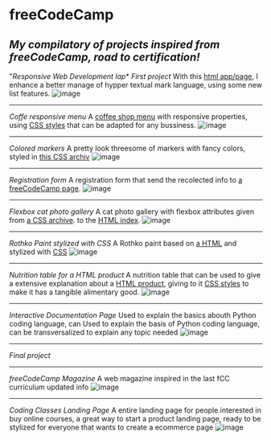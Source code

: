 # freeCodeCamp
*My compilatory of projects inspired from freeCodeCamp, road to certification!*
-------------------------------------------------------------------------------
"_Responsive Web Development lap_*
_First project_
With this [html app/page](https://github.com/DNosheZ/freeCodeCamp/blob/main/CatPhotoApp.html), I enhance a better manage of hypper textual mark language, using some new list features.
![image](https://github.com/DNosheZ/freeCodeCamp/assets/129427891/6f64ce96-a98a-4ee8-b30a-433f69dcc795)


*******************************************************************************
_Coffe responsive menu_
A [coffee shop menu](https://github.com/DNosheZ/freeCodeCamp/blob/main/coffeeShop.html) with responsive properties, using [CSS styles](https://github.com/DNosheZ/freeCodeCamp/blob/main/coffeeStyles.css) that can be adapted for any bussiness.
![image](https://github.com/DNosheZ/freeCodeCamp/assets/129427891/86c5bc4b-eb27-4c4d-a4e4-3b05e9385d96)


*******************************************************************************
_Colored markers_
A pretty look threesome of markers with fancy colors, styled in [this CSS archiv](https://github.com/DNosheZ/freeCodeCamp/blob/main/StylesforColorMarkers.css)
![image](https://github.com/DNosheZ/freeCodeCamp/assets/129427891/1a7ffba7-a78d-431b-9f16-509fc94417e4)


*******************************************************************************
_Registration form_
A registration form that send the recolected info to [a freeCodeCamp page](https://register-demo.freecodecamp.org).
![image](https://github.com/DNosheZ/freeCodeCamp/assets/129427891/1a92420b-d9f9-4a66-b8b0-5d8e9500318b)


*******************************************************************************
_Flexbox cat photo gallery_
A cat photo gallery with flexbox attributes given from [a CSS archive](https://github.com/DNosheZ/freeCodeCamp/blob/main/catPhotoFlexboxStyles.css). to 
the [HTML index](https://github.com/DNosheZ/freeCodeCamp/blob/main/catPhotoFlexboxIndex.html).
![image](https://github.com/DNosheZ/freeCodeCamp/assets/129427891/f92dc3b6-26be-4a73-beec-3627ff23e7cf)


*******************************************************************************
_Rothko Paint stylized with CSS_
A Rothko paint based on [a HTML](https://github.com/DNosheZ/freeCodeCamp/blob/main/RothkoPaintIndex.html) and stylized with [CSS](https://github.com/DNosheZ/freeCodeCamp/blob/main/RothkoPaintStyles.css)
![image](https://github.com/DNosheZ/freeCodeCamp/assets/129427891/e9d42abd-ee12-4b6d-b18a-cb76e154fbdd)


*******************************************************************************
_Nutrition table for a HTML product_
A nutrition table that can be used to give a extensive explanation about a [HTML product](https://github.com/DNosheZ/freeCodeCamp/blob/main/NutritionFactsIndex.html), giving to it [CSS styles](https://github.com/DNosheZ/freeCodeCamp/blob/main/NutritionFactsStyles.css) to make it has a tangible alimentary good.
![image](https://github.com/DNosheZ/freeCodeCamp/assets/129427891/781ba20f-f5b0-4b8e-bfa6-fc958b63feac)


*******************************************************************************
_Interactive Documentation Page_
Used to explain the basics abouth Python coding language, can 
Used to explain the basis of Python coding language, can be transversalized to explain any topic needed
![image](https://github.com/DNosheZ/ResponsiveWebDesign/assets/129427891/077f67ef-b78f-4d7d-9f60-01e9c677c18f)


*******************************************************************************
_Final project_


*******************************************************************************
_freeCodeCamp Magazine_
A web magazine inspired in the last fCC curriculum updated info
![image](https://github.com/DNosheZ/ResponsiveWebDesign/assets/129427891/1c5b036a-4331-4f73-a703-e5db2f799023)


*******************************************************************************
_Coding Classes Landing Page_
A entire landing page for people interested in buy online courses, a great way to start a product landing page, ready to be stylized for everyone that wants to create
a ecommerce page
![image](https://github.com/DNosheZ/ResponsiveWebDesign/assets/129427891/9d2c8cde-3f22-4e0f-9826-5c48a9d1c323)


